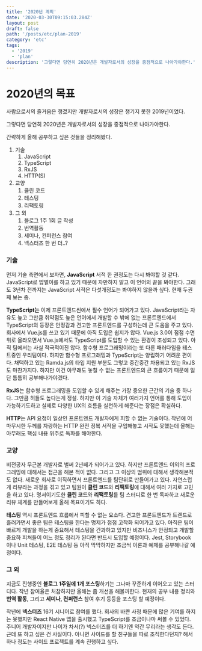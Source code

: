 ```yaml
---
title: '2020년 계획'
date: '2020-03-30T09:15:03.284Z'
layout: post
draft: false
path: '/posts/etc/plan-2019'
category: 'etc'
tags:
  - '2019'
  - 'plan'
description: '그렇다면 당연히 2020년은 개발자로서의 성장을 중점적으로 나아가야한다.'
---
```


# 2020년의 목표

사람으로서의 즐거움은 챙겼지만 개발자로서의 성장은 챙기지 못한 2019년이었다.

그렇다면 당연히 2020년은 개발자로서의 성장을 중점적으로 나아가야한다.

간략하게 올해 공부하고 싶은 것들을 정리해봤다.

1. 기술
   1. JavaScript
   2. TypeScript
   3. RxJS
   4. HTTP(S)
2. 교양
   1. 클린 코드
   2. 테스팅
   3. 리팩토링
3. 그 외
   1. 블로그 1주 1회 글 작성
   2. 번역활동
   3. 세미나, 컨퍼런스 참여
   4. 넥스터즈 한 번 더..?

### 기술

먼저 기술 측면에서 보자면, **JavaScript** 서적 한 권정도는 다시 봐야할 것 같다. JavaScript로 밥벌이를 하고 있기 때문에 자만하지 말고 이 언어의 끝을 봐야한다. 그래도 3년차 전까지는 JavaScript 서적은 다섯개정도는 봐야하지 않을까 싶다. 현재 두권째 보는 중.

**TypeScript는** 이제 프론트엔드씬에서 필수 언어가 되어가고 있다. JavaScript라는 자유도 높고 그만큼 취약점도 높은 언어에서 개발할 수 밖에 없는 프론트엔드에서 TypeScript의 등장은 안정감과 견고한 프론트엔드를 구성하는데 큰 도움을 주고 있다. 회사에서 Vue.js를 쓰고 있기 때문에 아직 도입은 쉽지가 않다. Vue.js 3.0이 점점 수면위로 올라오면서 Vue.js에서도 TypeScript를 도입할 수 있는 환경이 조성되고 있다. 아직 팀에서는 사실 적극적이진 않다. 함수형 프로그래밍이라는 또 다른 패러다임을 테스트중인 우리팀이다. 하지만 함수형 프로그래밍과 TypeScript는 양립하기 어려운 편이다. 채택하고 있는 Ramda.js의 타입 지원 부분도 그렇고 중간중간 차용되고 있는 RxJS도 마찬가지다. 하지만 이건 아무래도 놓칠 수 없는 프론트엔드의 큰 흐름이기 때문에 일단 틈틈히 공부해나가야겠다.

**RxJS**는 함수형 프로그래밍을 도입할 수 있게 해주는 가장 중요한 근간의 기술 중 하나다. 그만큼 허들도 높다는게 정설. 하지만 이 기술 자체가 여러가지 언어를 통해 도입이 가능하기도하고 실제로 다양한 UX의 흐름을 실천하게 해준다는 장점은 확실하다.

**HTTP**는 API 요청이 일상인 프론트엔드 개발자에게 피할 수 없는 기술이다. 작년에 어마무시한 두께를 자랑하는 HTTP 완전 정복 서적을 구입해놓고 시작도 못했는데 올해는 아무래도 핵심 내용 위주로 독파를 해야한다.

### 교양

비전공자 무근본 개발자로 벌써 2년째가 되어가고 있다. 하지만 프론트엔드 이외의 프로그래밍에 대해서는 접근을 해본 적이 없다. 그리고 그 이상의 범위에 대해서 생각해본적도 없다. 새로운 회사로 이직하면서 프론트엔드를 팀단위로 만들어가고 있다. 자연스럽게 리뷰라는 과정을 겪고 있고 팀원이 **클린 코드**와 **리팩토링**에 대해서 여러 가지로 고민을 하고 있다. 명서이기도한 **클린 코드**와 **리팩토링**를 팀 스터디로 한 번 독파하고 새로운 리뷰 체계를 만들어보게 올해 목표이기도 하다.

**테스팅** 역시 프론트엔드 흐름에서 피할 수 없는 요소다. 견고한 프론트엔드가 트렌드로 흘러가면서 좋은 팀은 테스팅을 한다는 명제가 점점 고착화 되어가고 있다. 아직은 팀이 빠르게 개발을 하는게 중요해서 테스팅을 간과하고 있지만 비즈니스가 안정되고 개발할 중요하 피쳐들이 어느 정도 정리가 된다면 반드시 도입할 예정이다. Jest, Storybook이나 Unit 테스팅, E2E 테스팅 등 아직 막막하지만 조금씩 이론과 예제를 공부해나갈 예정이다.

### 그 외

지금도 진행중인 **블로그 1주일에 1개 포스팅**하기는 그나마 꾸준하게 이어오고 있는 스터디다. 작년 참여율은 처참하지만 올해는 좀 개선을 해볼까한다. 현재의 공부 내용 정리와 **번역 활동**, 그리고 **세미나, 컨퍼런스** 참여 후기 등등을 포스팅 할 예정이다.

작년에 **넥스터즈** 16기 시니어로 참여를 했다. 회사의 바쁜 사정 때문에 많은 기여를 하지는 못했지만 React Native 앱을 출시했고 TypeScript를 조금이나마 써볼 수 있었다. 주니어 개발자이지만 나이가 차서(?) 넥스터즈를 더 하기엔 약간 무리라는 생각도 든다. 근데 또 하고 싶은 건 사실이다. 아니면 사이드를 할 친구들을 따로 조직한다던지? 해서 하나 정도는 사이드 프로젝트를 계속 진행하고 싶다.
